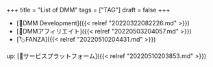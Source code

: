 +++
title = "List of DMM"
tags = ["TAG"]
draft = false
+++

-   [📝DMM Development]({{< relref "20220322082226.md" >}})
-   [📝DMMアフィリエイト]({{< relref "20220503204057.md" >}})
-   [🏷FANZA]({{< relref "20220510204431.md" >}})

up: [📁サービスプラットフォーム]({{< relref "20220510203853.md" >}})
